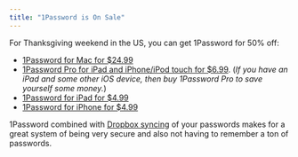 ```yaml
---
title: "1Password is On Sale"
---
```

<p>For Thanksgiving weekend in the US, you can get 1Password for 50% off:</p>
<ul>
<li><a href="http://click.linksynergy.com/fs-bin/stat?id=6PFrOqNV4B8&offerid=146261&type=3&subid=0&tmpid=1826&RD_PARM1=http%253A%252F%252Fitunes.apple.com%252Fca%252Fapp%252F1password%252Fid443987910%253Fmt%253D12%2526uo%253D4%2526partnerId%253D30" target="itunes_store">1Password for Mac for $24.99</a></li>
<li><a href="http://click.linksynergy.com/fs-bin/stat?id=6PFrOqNV4B8&offerid=146261&type=3&subid=0&tmpid=1826&RD_PARM1=http%253A%252F%252Fitunes.apple.com%252Fca%252Fapp%252F1password-pro%252Fid319898689%253Fmt%253D8%2526uo%253D4%2526partnerId%253D30" target="itunes_store">1Password Pro for iPad and iPhone/iPod touch for $6.99</a>. (<em>If you have an iPad and some other iOS device, then buy 1Password Pro to save yourself some money.</em>)</li>
<li><a href="http://click.linksynergy.com/fs-bin/stat?id=6PFrOqNV4B8&offerid=146261&type=3&subid=0&tmpid=1826&RD_PARM1=http%253A%252F%252Fitunes.apple.com%252Fca%252Fapp%252F1password-for-ipad%252Fid364747489%253Fmt%253D8%2526uo%253D4%2526partnerId%253D30" target="itunes_store">1Password for iPad for $4.99</a></li>
<li><a href="http://click.linksynergy.com/fs-bin/stat?id=6PFrOqNV4B8&offerid=146261&type=3&subid=0&tmpid=1826&RD_PARM1=http%253A%252F%252Fitunes.apple.com%252Fca%252Fapp%252F1password-for-iphone%252Fid285897618%253Fmt%253D8%2526uo%253D4%2526partnerId%253D30" target="itunes_store">1Password for iPhone for $4.99</a></li>
</ul>
<p>1Password combined with <a href="http://db.tt/czHe7sK">Dropbox syncing</a> of your passwords makes for a great system of being very secure and also not having to remember a ton of passwords.</p>
